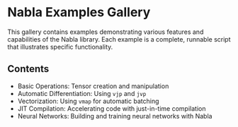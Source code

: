 # Nabla Examples Gallery

This gallery contains examples demonstrating various features and capabilities of the Nabla library.
Each example is a complete, runnable script that illustrates specific functionality.

## Contents

- Basic Operations: Tensor creation and manipulation
- Automatic Differentiation: Using `vjp` and `jvp`
- Vectorization: Using `vmap` for automatic batching
- JIT Compilation: Accelerating code with just-in-time compilation
- Neural Networks: Building and training neural networks with Nabla